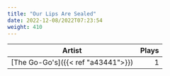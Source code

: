 ```yaml
---
title: "Our Lips Are Sealed"
date: 2022-12-08/2022T07:23:54
weight: 410
---
```




 Artist | Plays 
----- | -----:
[The Go-Go's]({{< ref "a43441">}}) | 1
